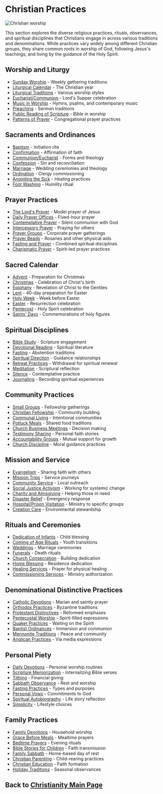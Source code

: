 # Christian Practices

![Christian worship](christian_worship.jpg)

This section explores the diverse religious practices, rituals, observances, and spiritual disciplines that Christians engage in across various traditions and denominations. While practices vary widely among different Christian groups, they share common roots in worship of God, following Jesus's teachings, and living by the guidance of the Holy Spirit.

## Worship and Liturgy

- [Sunday Worship](./sunday_worship.md) - Weekly gathering traditions
- [Liturgical Calendar](./liturgical_calendar.md) - The Christian year
- [Liturgical Traditions](./liturgical_traditions.md) - Various worship styles
- [Eucharist/Communion](./eucharist.md) - Lord's Supper celebration
- [Music in Worship](./worship_music.md) - Hymns, psalms, and contemporary music
- [Preaching](./preaching.md) - Sermon traditions
- [Public Reading of Scripture](./scripture_reading.md) - Bible in worship
- [Patterns of Prayer](./corporate_prayer.md) - Congregational prayer practices

## Sacraments and Ordinances

- [Baptism](./baptism.md) - Initiation rite
- [Confirmation](./confirmation.md) - Affirmation of faith
- [Communion/Eucharist](./communion.md) - Forms and theology
- [Confession](./confession.md) - Sin and reconciliation
- [Marriage](./christian_marriage.md) - Wedding ceremonies and theology
- [Ordination](./ordination.md) - Clergy commissioning
- [Anointing the Sick](./anointing_sick.md) - Healing practices
- [Foot Washing](./foot_washing.md) - Humility ritual

## Prayer Practices

- [The Lord's Prayer](./lords_prayer.md) - Model prayer of Jesus
- [Daily Prayer Offices](./daily_office.md) - Fixed-hour prayer
- [Contemplative Prayer](./contemplative_prayer.md) - Silent communion with God
- [Intercessory Prayer](./intercession.md) - Praying for others
- [Prayer Groups](./prayer_groups.md) - Corporate prayer gatherings
- [Prayer Beads](./prayer_beads.md) - Rosaries and other physical aids
- [Fasting and Prayer](./prayer_fasting.md) - Combined spiritual disciplines
- [Charismatic Prayer](./charismatic_prayer.md) - Spirit-led prayer practices

## Sacred Calendar

- [Advent](./advent.md) - Preparation for Christmas
- [Christmas](./christmas.md) - Celebration of Christ's birth
- [Epiphany](./epiphany.md) - Revelation of Christ to the Gentiles
- [Lent](./lent.md) - 40-day preparation for Easter
- [Holy Week](./holy_week.md) - Week before Easter
- [Easter](./easter.md) - Resurrection celebration
- [Pentecost](./pentecost.md) - Holy Spirit celebration
- [Saints' Days](./saints_days.md) - Commemorations of holy figures

## Spiritual Disciplines

- [Bible Study](./bible_study.md) - Scripture engagement
- [Devotional Reading](./devotional_reading.md) - Spiritual literature
- [Fasting](./fasting.md) - Abstention traditions
- [Spiritual Direction](./spiritual_direction.md) - Guidance relationships
- [Retreat Practices](./retreats.md) - Withdrawal for spiritual renewal
- [Meditation](./christian_meditation.md) - Scriptural reflection
- [Silence](./silence.md) - Contemplative practice
- [Journaling](./spiritual_journaling.md) - Recording spiritual experiences

## Community Practices

- [Small Groups](./small_groups.md) - Fellowship gatherings
- [Christian Fellowship](./fellowship.md) - Community building
- [Communal Living](./communal_living.md) - Intentional communities
- [Potluck Meals](./church_meals.md) - Shared food traditions
- [Church Business Meetings](./church_governance.md) - Decision making
- [Testimony Sharing](./testimonies.md) - Personal faith stories
- [Accountability Groups](./accountability.md) - Mutual support for growth
- [Church Discipline](./church_discipline.md) - Moral guidance practices

## Mission and Service

- [Evangelism](./evangelism.md) - Sharing faith with others
- [Mission Trips](./mission_trips.md) - Service journeys
- [Community Service](./community_service.md) - Local outreach
- [Social Justice Activism](./social_justice.md) - Working for systemic change
- [Charity and Almsgiving](./charity.md) - Helping those in need
- [Disaster Relief](./disaster_relief.md) - Emergency response
- [Hospital/Prison Visitation](./visitation.md) - Ministry to specific groups
- [Creation Care](./creation_care.md) - Environmental stewardship

## Rituals and Ceremonies

- [Dedication of Infants](./infant_dedication.md) - Child blessing
- [Coming of Age Rituals](./coming_of_age.md) - Youth transitions
- [Weddings](./weddings.md) - Marriage ceremonies
- [Funerals](./christian_funerals.md) - Death rituals
- [Church Consecration](./church_consecration.md) - Building dedication
- [Home Blessing](./home_blessing.md) - Residence dedication
- [Healing Services](./healing_services.md) - Prayer for physical healing
- [Commissioning Services](./commissioning.md) - Ministry authorization

## Denominational Distinctive Practices

- [Catholic Devotions](./catholic_devotions.md) - Marian and saintly prayer
- [Orthodox Practices](./orthodox_practices.md) - Byzantine traditions
- [Protestant Distinctives](./protestant_practices.md) - Reformed emphases
- [Pentecostal Worship](./pentecostal_worship.md) - Spirit-filled expressions
- [Quaker Practices](./quaker_practices.md) - Waiting on the Spirit
- [Baptist Ordinances](./baptist_ordinances.md) - Immersion and communion
- [Mennonite Traditions](./mennonite_traditions.md) - Peace and community
- [Anglican Practices](./anglican_practices.md) - Via media expressions

## Personal Piety

- [Daily Devotions](./daily_devotions.md) - Personal worship routines
- [Scripture Memorization](./scripture_memorization.md) - Internalizing Bible verses
- [Tithing](./tithing.md) - Financial giving
- [Sabbath Observance](./sabbath.md) - Rest and worship
- [Fasting Practices](./fasting_practices.md) - Types and purposes
- [Personal Vows](./vows.md) - Commitments to God
- [Spiritual Autobiography](./spiritual_autobiography.md) - Life story reflection
- [Simplicity](./simplicity.md) - Lifestyle choices

## Family Practices

- [Family Devotions](./family_devotions.md) - Household worship
- [Grace Before Meals](./table_grace.md) - Mealtime prayers
- [Bedtime Prayers](./bedtime_prayers.md) - Evening rituals
- [Bible Stories for Children](./bible_stories.md) - Faith transmission
- [Family Sabbath](./family_sabbath.md) - Home-based day of rest
- [Christian Parenting](./christian_parenting.md) - Child-rearing practices
- [Christian Education](./christian_education.md) - Faith formation
- [Holiday Traditions](./christian_holidays.md) - Seasonal observances

## Back to [Christianity Main Page](../README.md) 